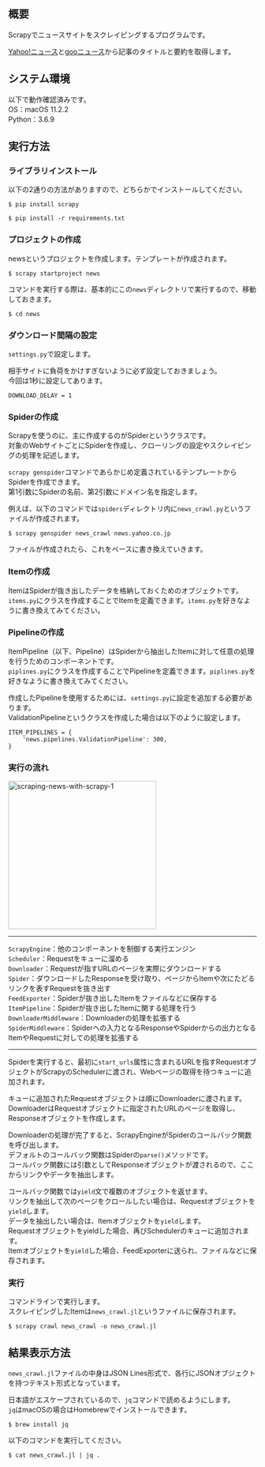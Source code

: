 ## 概要
Scrapyでニュースサイトをスクレイピングするプログラムです。

[Yahoo!ニュース](https://news.yahoo.co.jp/)と[gooニュース](https://news.goo.ne.jp/)から記事のタイトルと要約を取得します。



## システム環境
以下で動作確認済みです。  
OS：macOS 11.2.2  
Python：3.6.9



## 実行方法
### ライブラリインストール
以下の2通りの方法がありますので、どちらかでインストールしてください。
```
$ pip install scrapy
```
```
$ pip install -r requirements.txt
```


### プロジェクトの作成
newsというプロジェクトを作成します。テンプレートが作成されます。
```
$ scrapy startproject news
```

コマンドを実行する際は、基本的にこの`news`ディレクトリで実行するので、移動しておきます。
```
$ cd news
```


### ダウンロード間隔の設定
`settings.py`で設定します。

相手サイトに負荷をかけすぎないように必ず設定しておきましょう。  
今回は1秒に設定してあります。
```
DOWNLOAD_DELAY = 1
```


### Spiderの作成
Scrapyを使うのに、主に作成するのがSpiderというクラスです。  
対象のWebサイトごとにSpiderを作成し、クローリングの設定やスクレイピングの処理を記述します。  

`scrapy genspider`コマンドであらかじめ定義されているテンプレートからSpiderを作成できます。  
第1引数にSpiderの名前、第2引数にドメイン名を指定します。

例えば、以下のコマンドでは`spiders`ディレクトリ内に`news_crawl.py`というファイルが作成されます。
```
$ scrapy genspider news_crawl news.yahoo.co.jp
```

ファイルが作成されたら、これをベースに書き換えていきます。


### Itemの作成
ItemはSpiderが抜き出したデータを格納しておくためのオブジェクトです。  
`items.py`にクラスを作成することでItemを定義できます。`items.py`を好きなように書き換えてみてください。


### Pipelineの作成
ItemPipeline（以下、Pipeline）はSpiderから抽出したItemに対して任意の処理を行うためのコンポーネントです。  
`piplines.py`にクラスを作成することでPipelineを定義できます。`piplines.py`を好きなように書き換えてみてください。

作成したPipelineを使用するためには、`settings.py`に設定を追加する必要があります。  
ValidationPipelineというクラスを作成した場合は以下のように設定します。
```
ITEM_PIPELINES = {
    'news.pipelines.ValidationPipeline': 300,
}
```

### 実行の流れ
<img width="300" alt="scraping-news-with-scrapy-1" src="https://user-images.githubusercontent.com/62325937/128610987-1661844c-1eb2-480e-8b82-b6ec18694fc9.jpg">

***
`ScrapyEngine`：他のコンポーネントを制御する実行エンジン  
`Scheduler`：Requestをキューに溜める  
`Downloader`：Requestが指すURLのページを実際にダウンロードする  
`Spider`：ダウンロードしたResponseを受け取り、ページからItemや次にたどるリンクを表すRequestを抜き出す  
`FeedExporter`：Spiderが抜き出したItemをファイルなどに保存する  
`ItemPipeline`：Spiderが抜き出したItemに関する処理を行う  
`DownloaderMiddleware`：Downloaderの処理を拡張する  
`SpiderMiddleware`：Spiderへの入力となるResponseやSpiderからの出力となるItemやRequestに対しての処理を拡張する
***

Spiderを実行すると、最初に`start_urls`属性に含まれるURLを指すRequestオブジェクトがScrapyのSchedulerに渡され、Webページの取得を待つキューに追加されます。

キューに追加されたRequestオブジェクトは順にDownloaderに渡されます。  
DownloaderはRequestオブジェクトに指定されたURLのページを取得し、Responseオブジェクトを作成します。

Downloaderの処理が完了すると、ScrapyEngineがSpiderのコールバック関数を呼び出します。  
デフォルトのコールバック関数はSpiderの`parse()`メソッドです。  
コールバック関数には引数としてResponseオブジェクトが渡されるので、ここからリンクやデータを抽出します。

コールバック関数では`yield`文で複数のオブジェクトを返せます。  
リンクを抽出して次のページをクロールしたい場合は、Requestオブジェクトを`yield`します。  
データを抽出したい場合は、Itemオブジェクトを`yield`します。  
Requestオブジェクトをyieldした場合、再びSchedulerのキューに追加されます。  
Itemオブジェクトを`yield`した場合、FeedExporterに送られ、ファイルなどに保存されます。


### 実行
コマンドラインで実行します。  
スクレイピングしたItemは`news_crawl.jl`というファイルに保存されます。
```
$ scrapy crawl news_crawl -o news_crawl.jl
```


## 結果表示方法
`news_crawl.jl`ファイルの中身はJSON Lines形式で、各行にJSONオブジェクトを持つテキスト形式となっています。

日本語がエスケープされているので、`jq`コマンドで読めるようにします。  
`jq`はmacOSの場合はHomebrewでインストールできます。
```
$ brew install jq
```

以下のコマンドを実行してください。
```
$ cat news_crawl.jl | jq .
```
